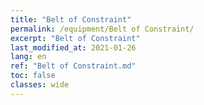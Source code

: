 ```yaml
---
title: "Belt of Constraint"
permalink: /equipment/Belt of Constraint/
excerpt: "Belt of Constraint"
last_modified_at: 2021-01-26
lang: en
ref: "Belt of Constraint.md"
toc: false
classes: wide
---
```


